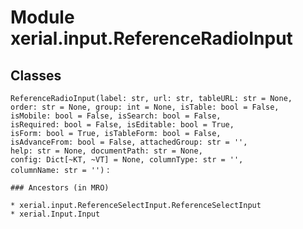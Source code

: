 Module xerial.input.ReferenceRadioInput
=======================================

Classes
-------

`ReferenceRadioInput(label: str, url: str, tableURL: str = None, order: str = None, group: int = None, isTable: bool = False, isMobile: bool = False, isSearch: bool = False, isRequired: bool = False, isEditable: bool = True, isForm: bool = True, isTableForm: bool = False, isAdvanceFrom: bool = False, attachedGroup: str = '', help: str = None, documentPath: str = None, config: Dict[~KT, ~VT] = None, columnType: str = '', columnName: str = '')`
:   

    ### Ancestors (in MRO)

    * xerial.input.ReferenceSelectInput.ReferenceSelectInput
    * xerial.Input.Input